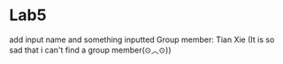 # Lab5
add input name and something inputted
Group member:
Tian Xie
(It is so sad that i can't find a group member(⊙︿⊙))
